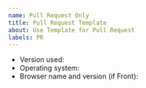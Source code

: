 ```yaml
---
name: Pull Request Only
title: Pull Request Template
about: Use Template for Pull Request
labels: PR
---
```


* Version used:
* Operating system:
* Browser name and version (if Front):

